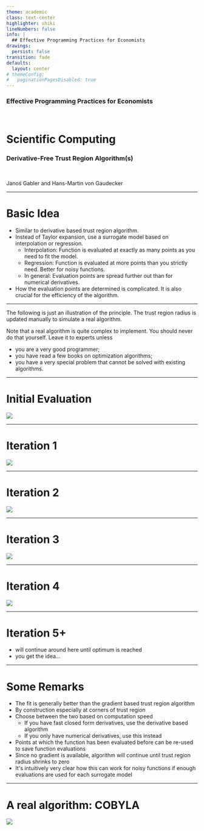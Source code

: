 ```yaml
---
theme: academic
class: text-center
highlighter: shiki
lineNumbers: false
info: |
  ## Effective Programming Practices for Economists
drawings:
  persist: false
transition: fade
defaults:
  layout: center
# themeConfig:
#   paginationPagesDisabled: true
---
```


### Effective Programming Practices for Economists

<br/>

# Scientific Computing

### Derivative-Free Trust Region Algorithm(s)

<br/>


Janoś Gabler and Hans-Martin von Gaudecker

---

# Basic Idea

- Similar to derivative based trust region algorithm.
- Instead of Taylor expansion, use a surrogate model based on interpolation or regression.
    - Interpolation: Function is evaluated at exactly as many points as you need to fit the model.
    - Regression: Function is evaluated at more points than you strictly need. Better for noisy functions.
    - In general: Evaluation points are spread further out than for numerical derivatives.
- How the evaluation points are determined is complicated. It is also crucial for the efficiency of the algorithm.

---

The following is just an illustration of the principle. The trust region radius is updated manually to simulate a real algorithm.

Note that a real algorithm is quite complex to implement. You should never do that yourself. Leave it to experts unless
- you are a very good programmer;
- you have read a few books on optimization algorithms;
- you have a very special problem that cannot be solved with existing algorithms.

---

# Initial Evaluation

![](../../plots/df_trust_region/iteration_0.png)

---

# Iteration 1

![](../../plots/df_trust_region/iteration_1.png)


---

# Iteration 2

![](../../plots/df_trust_region/iteration_2.png)


---

# Iteration 3

![](../../plots/df_trust_region/iteration_3.png)

---

# Iteration 4

![](../../plots/df_trust_region/iteration_4.png)

---

# Iteration 5+

- will continue around here until optimum is reached
- you get the idea...


---

# Some Remarks

- The fit is generally better than the gradient based trust region algorithm
- By construction especially at corners of trust region
- Choose between the two based on computation speed
    - If you have fast closed form derivatives, use the derivative based algorithm
    - If you only have numerical derivatives, use this instead
- Points at which the function has been evaluated before can be re-used to save function evaluations
- Since no gradient is available, algorithm will continue until trust region radius shrinks to zero
- It's intuitively very clear how this can work for noisy functions if enough evaluations are used for each surrogate model

---

# A real algorithm: COBYLA

![](../../plots/df_trust_region/illustration_df_trust_region_real_algo.png)
